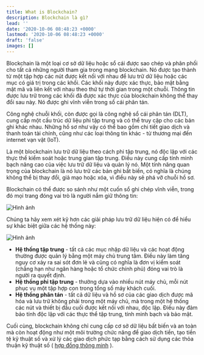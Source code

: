 ```yaml
---
title: What is Blockchain?
description: Blockchain là gì?
lead: ''
date: '2020-10-06 08:48:23 +0000'
lastmod: '2020-10-06 08:48:23 +0000'
draft: 'false'
images: []
---
```


Blockchain là một loại cơ sở dữ liệu hoặc sổ cái được sao chép và phân phối cho tất cả những người tham gia trong mạng blockchain. Nó được tạo thành từ một tập hợp các nút được kết nối với nhau để lưu trữ dữ liệu hoặc các mục có giá trị trong các khối. Các khối này được xác thực, bảo mật bằng mật mã và liên kết với nhau theo thứ tự thời gian trong một chuỗi. Thông tin được lưu trữ trong các khối đã được xác thực của blockchain không thể thay đổi sau này. Nó được ghi vĩnh viễn trong sổ cái phân tán.

Công nghệ chuỗi khối, còn được gọi là công nghệ sổ cái phân tán (DLT), cung cấp một cấu trúc dữ liệu phi tập trung và có thể truy cập cho các bản ghi khác nhau. Những hồ sơ như vậy có thể bao gồm chi tiết giao dịch và thanh toán tài chính, cũng như các loại thông tin khác - từ thương mại đến internet vạn vật (IoT).

Là một blockchain lưu trữ dữ liệu theo cách phi tập trung, nó độc lập với các thực thể kiểm soát hoặc trung gian tập trung. Điều này cung cấp tính minh bạch nâng cao của việc lưu trữ dữ liệu và quản lý nó. Một tính năng quan trọng của blockchain là nó lưu trữ các bản ghi bất biến, có nghĩa là chúng không thể bị thay đổi, giả mạo hoặc xóa, vì điều này sẽ phá vỡ chuỗi hồ sơ.

Blockchain có thể được so sánh như một cuốn sổ ghi chép vĩnh viễn, trong đó mọi trang đóng vai trò là người nắm giữ thông tin:

![Hình ảnh](https://docs.cardano.org/static/0b358d89620c07b343bb489ab8a8710d/a6d66/chain-of-blocks.png)

Chúng ta hãy xem xét kỹ hơn các giải pháp lưu trữ dữ liệu hiện có để hiểu sự khác biệt giữa các hệ thống này:

![Hình ảnh](https://docs.cardano.org/static/25c7d46ceb2f1309034fde322a48974b/29114/data-storage.png)

- **Hệ thống tập trung** - tất cả các mục nhập dữ liệu và các hoạt động thường được quản lý bằng một máy chủ trung tâm. Điều này làm tăng nguy cơ xảy ra sai sót đơn lẻ và cũng có nghĩa là đơn vị kiểm soát (chẳng hạn như ngân hàng hoặc tổ chức chính phủ) đóng vai trò là người ra quyết định.
- **Hệ thống phi tập trung** - thường dựa vào nhiều nút máy chủ, mỗi nút phục vụ một tập hợp con trong tổng số máy khách cuối.
- **Hệ thống phân tán** - tất cả dữ liệu và hồ sơ của các giao dịch được mã hóa và lưu trữ không phải trong một máy chủ, mà trong một hệ thống các nút và thiết bị đầu cuối được kết nối với nhau, độc lập. Điều này đảm bảo tính độc lập với các thực thể tập trung, tính minh bạch và bảo mật.

Cuối cùng, blockchain không chỉ cung cấp cơ sở dữ liệu bất biến và an toàn mà còn hoạt động như một môi trường chức năng để giao dịch tiền, tạo tiền tệ kỹ thuật số và xử lý các giao dịch phức tạp bằng cách sử dụng các thỏa thuận kỹ thuật số ( [hợp đồng thông minh](https://docs.cardano.org/new-to-cardano/what-is-a-smart-contract) ).
